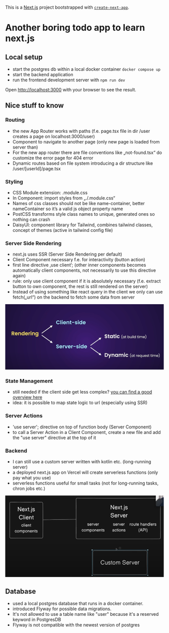 This is a [Next.js](https://nextjs.org) project bootstrapped with [`create-next-app`](https://nextjs.org/docs/app/api-reference/cli/create-next-app).

# Another boring todo app to learn next.js

## Local setup

- start the postgres db within a local docker container `docker compose up` 
- start the backend application
- run the frontend development server with `npm run dev`

Open [http://localhost:3000](http://localhost:3000) with your browser to see the result.

## Nice stuff to know

### Routing
- the new App Router works with paths (f.e. page.tsx file in dir /user creates a page on localhost:3000/user)
- <Link> Component to navigate to another page (only new page is loaded from server than)
- For the new app router there are file conventions like „not-found.tsx“ do customize the error page for 404 error
- Dynamic routes based on file system introducing a dir structure like /user/[userId]/page.tsx

### Styling
- CSS Module extension: <name>.module.css
- In Component: import styles from „./<name>.module.css“
- Names of css classes should not be like name-container, better nameContainer so it’s a valid js object property name
- PostCSS transforms style class names to unique, generated ones so nothing can crash
- DaisyUI: component library for Tailwind, combines tailwind classes, concept of themes (active in tailwind config file)

### Server Side Rendering
- next.js uses SSR (Server Side Rendering per default)
- Client Component necessary f.e. for interactivity (button action)
- first line directive ‚use client‘; (other inner components becomes automatically client components, not necessarily to use this directive again)
- rule: only use client component if it is absolutely necessary (f.e. extract button to own component, the rest is still rendered on the server)
- Instead of using something like react query in the client we only can use fetch(„url“) on the backend to fetch some data from server

![Rendering in next.js](frontend/public/nextjs_rendering.png)

### State Management
- still needed if the client side get less complex? [you can find a good overview here](https://www.youtube.com/watch?v=VenLRGHx3D4&t=602s)
- idea: it is possible to map state logic to url (especially using SSR)

### Server Actions
- 'use server'; directive on top of function body (Server Component)
- to call a Server Action in a Client Component, create a new file and add the "use server" directive at the top of it

### Backend
- I can still use a custom server written with kotlin etc. (long-running server)
- a deployed next.js app on Vercel will create serverless functions (only pay what you use)
- serverless functions useful for small tasks (not for long-running tasks, chron jobs etc.)

![next.js Server Side](frontend/public/nextjs_server.png)

## Database
- used a local postgres database that runs in a docker container.
- introduced Flyway for possible data migrations.
- It's not allowed to use a table name like "user" because it's a reserved keyword in PostgresDB
- Flyway is not compatible with the newest version of postgres

